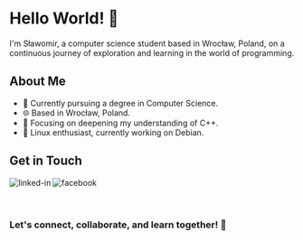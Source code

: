 # Hello World! 👋

I'm Sławomir, a computer science student based in Wrocław, Poland, on a continuous journey of exploration and learning in the world of programming.

## About Me
- 🏫 Currently pursuing a degree in Computer Science.
- 🌐 Based in Wrocław, Poland.
- 🚀 Focusing on deepening my understanding of C++.
- 🐧 Linux enthusiast, currently working on Debian.

## Get in Touch
[<img align="left" alt="linked-in" src="https://img.shields.io/badge/linkedin-%230077B5.svg?&style=for-the-badge&logo=linkedin&logoColor=white" />](https://www.linkedin.com/in/smichajlidis)
[<img align="left" alt="facebook" src="https://img.shields.io/badge/facebook-%231877F2.svg?&style=for-the-badge&logo=facebook&logoColor=white" />](https://www.facebook.com/michajlidis)
</br></br></br>
### Let's connect, collaborate, and learn together! 🌟

<!--
**smichajlidis/smichajlidis** is a ✨ _special_ ✨ repository because its `README.md` (this file) appears on your GitHub profile.

Here are some ideas to get you started:

- 🔭 I’m currently working on ...
- 🌱 I’m currently learning ...
- 👯 I’m looking to collaborate on ...
- 🤔 I’m looking for help with ...
- 💬 Ask me about ...
- 📫 How to reach me: ...
- 😄 Pronouns: ...
- ⚡ Fun fact: ...
-->
